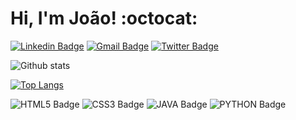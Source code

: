 # Hi, I'm João! :octocat: 


[![Linkedin Badge](https://img.shields.io/badge/LinkedIn-0077B5?style=for-the-badge&logo=linkedin&logoColor=white)](https://www.linkedin.com/in/jbjunior03/)
[![Gmail Badge](https://img.shields.io/badge/Gmail-D14836?style=for-the-badge&logo=gmail&logoColor=white)](joaob.dev@gmail.com)
[![Twitter Badge](https://img.shields.io/badge/Twitter-1DA1F2?style=for-the-badge&logo=twitter&logoColor=white)](https://twitter.com/JoaoBatistaJr03)

![Github stats](https://github-readme-stats.vercel.app/api?username=joaobatistajr&show_icons=true&theme=radical)

[![Top Langs](https://github-readme-stats.vercel.app/api/top-langs/?username=JoaoBatistaJr&layout=compact&theme=radical)](https://github.com/JoaoBatistaJr/github-readme-stats)


![HTML5 Badge](https://img.shields.io/badge/HTML5-E34F26?style=for-the-badge&logo=html5&logoColor=white)
![CSS3 Badge](https://img.shields.io/badge/CSS3-1572B6?style=for-the-badge&logo=css3&logoColor=white)
![JAVA Badge](https://img.shields.io/badge/Java-ED8B00?style=for-the-badge&logo=java&logoColor=white)
![PYTHON Badge](https://img.shields.io/badge/Python-14354C?style=for-the-badge&logo=python&logoColor=white)
